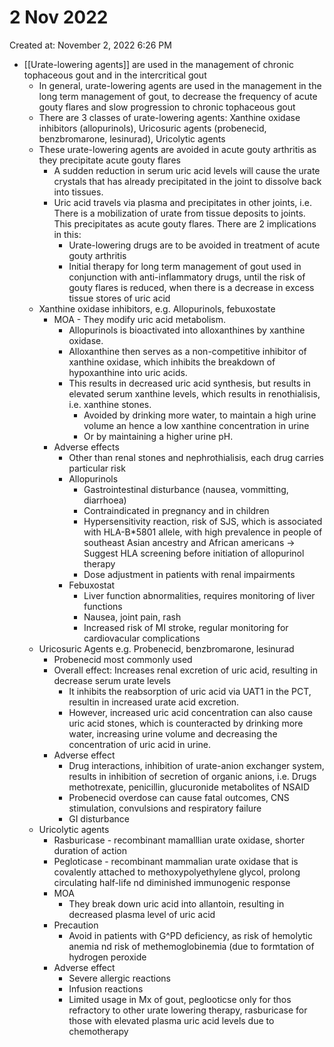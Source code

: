 # 2 Nov 2022

Created at: November 2, 2022 6:26 PM

- [[Urate-lowering agents]]  are used in the management of chronic tophaceous gout and in the intercritical gout
    - In general, urate-lowering agents are used in the management in the long term management of gout, to decrease the frequency of acute gouty flares and slow progression to chronic tophaceous gout
    - There are 3 classes of urate-lowering agents: Xanthine oxidase inhibitors (allopurinols), Uricosuric agents (probenecid, benzbromarone, lesinurad), Uricolytic agents
    - These urate-lowering agents are avoided in acute gouty arthritis as they precipitate acute gouty flares
        - A sudden reduction in serum uric acid levels will cause the urate crystals that has already precipitated in the joint to dissolve back into tissues.
        - Uric acid travels via plasma and precipitates in other joints, i.e. There is a mobilization of urate from tissue deposits to joints. This precipitates as acute gouty flares. There are 2 implications in this:
            - Urate-lowering drugs are to be avoided in treatment of acute gouty arthritis
            - Initial therapy for long term management of gout used in conjunction with anti-inflammatory drugs, until the risk of gouty flares is reduced, when there is a decrease in excess tissue stores of uric acid
    - Xanthine oxidase inhibitors, e.g. Allopurinols, febuxostate
        - MOA - They modify uric acid metabolism.
            - Allopurinols is bioactivated into alloxanthines by xanthine oxidase.
            - Alloxanthine then serves as a non-competitive inhibitor of xanthine oxidase, which inhibits the breakdown of hypoxanthine into uric acids.
            - This results in decreased uric acid synthesis, but results in elevated serum xanthine levels, which results in renothialisis, i.e. xanthine stones.
                - Avoided by drinking more water, to maintain a high urine volume an hence a low xanthine concentration in urine
                - Or by maintaining a higher urine pH.
        - Adverse effects
            - Other than renal stones and nephrothialisis, each drug carries particular risk
            - Allopurinols
                - Gastrointestinal disturbance (nausea, vommitting, diarrhoea)
                - Contraindicated in pregnancy and in children
                - Hypersensitivity reaction, risk of SJS, which is associated with HLA-B*5801 allele, with high prevalence in people of southeast Asian ancestry and African americans → Suggest HLA screening before initiation of allopurinol therapy
                - Dose adjustment in patients with renal impairments
            - Febuxostat
                - Liver function abnormalities, requires monitoring of liver functions
                - Nausea, joint pain, rash
                - Increased risk of MI stroke, regular monitoring for cardiovacular complications
    - Uricosuric Agents e.g. Probenecid, benzbromarone, lesinurad
        - Probenecid most commonly used
        - Overall effect: Increases renal excretion of uric acid, resulting in decrease serum urate levels
            - It inhibits the reabsorption of uric acid via UAT1 in the PCT, resultin in increased urate acid excretion.
            - However, increased uric acid concentration can also cause uric acid stones, which is counteracted by drinking more water, increasing urine volume and decreasing the concentration of uric acid in urine.
        - Adverse effect
            - Drug interactions, inhibition of urate-anion exchanger system, results in inhibition of secretion of organic anions, i.e. Drugs methotrexate, penicillin, glucuronide metabolites of NSAID
            - Probenecid overdose can cause fatal outcomes, CNS stimulation, convulsions and respiratory failure
            - GI disturbance
    - Uricolytic agents
        - Rasburicase - recombinant mamalllian urate oxidase, shorter duration of action
        - Pegloticase - recombinant mammalian urate oxidase that is covalently attached to methoxypolyethylene glycol, prolong circulating half-life nd diminished immunogenic response
        - MOA
            - They break down uric acid into allantoin, resulting in decreased plasma level of uric acid
        - Precaution
            - Avoid in patients with G^PD deficiency, as risk of hemolytic anemia nd risk of methemoglobinemia (due to formtation of hydrogen peroxide
        - Adverse effect
            - Severe allergic reactions
            - Infusion reactions
            - Limited usage in Mx of gout, peglooticse only for thos refractory to other urate lowering therapy, rasburicase for those with elevated plasma uric acid levels due to chemotherapy